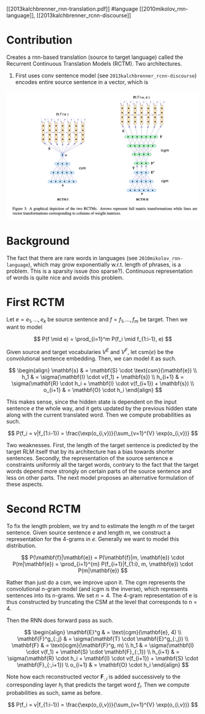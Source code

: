 [[2013kalchbrenner_rnn-translation.pdf]]
#language
[[2010mikolov_rnn-language]], [[2013kalchbrenner_rcnn-discourse]]

# Contribution 

   Creates a rnn-based translation (source to target language) called the Recurrent Continuous Translation Models (RCTM). Two architectures. 
   1. First uses conv sentence model (see `2013kalchbrenner_rcnn-discourse`) encodes entire source sentence in a vector, which is 

   ![image](img/rctm.png)

# Background 

   The fact that there are rare words in languages (see `2010mikolov_rnn-language`), which may grow exponentially w.r.t. length of phrases, is a problem. This is a sparsity issue (too sparse?). Continuous representation of words is quite nice and avoids this problem. 

# First RCTM 

   Let $e = e_1, \ldots, e_k$ be source sentence and $f = f_1, \ldots, f_m$ be target. Then we want to model 

   $$ 
      P(f \mid e) = \prod_{i=1}^m P(f_i \mid f_{1:i-1}, e)
   $$ 

   Given source and target vocabularies $V^E$ and $V^F$, let $\mathrm{csm}(e)$ be the convolutional sentence embedding. Then, we can model it as such. 

   $$ 
   \begin{align}
      \mathbf{s} & = \mathbf{S} \cdot \text{csm}(\mathbf{e}) \\ 
      h_1 & = \sigma(\mathbf{I} \cdot v(f_1) + \mathbf{s}) \\
      h_{i+1} & = \sigma(\mathbf{R} \cdot h_i + \mathbf{I} \cdot v(f_{i+1}) + \mathbf{s}) \\
      o_{i+1} & = \mathbf{O} \cdot h_i
   \end{align}
   $$ 

   This makes sense, since the hidden state is dependent on the input sentence $e$ the whole way, and it gets updated by the previous hidden state along with the current translated word. Then we compute probabilities as such. 

   $$ 
      P(f_i = v|f_{1:i-1}) = \frac{\exp(o_{i,v})}{\sum_{v=1}^{V} \exp(o_{i,v})}
   $$

   Two weaknesses.  First, the length of the target sentence is predicted by the target RLM itself that by its architecture has a bias towards shorter sentences. Secondly, the representation of the source sentence e constraints uniformly all the target words, contrary to the fact that the target words depend more strongly on certain parts of the source sentence and less on other parts. The next model proposes an alternative formulation of these aspects.

# Second RCTM 

   To fix the length problem, we try and to estimate the length $m$ of the target sentence. Given source sentence $e$ and length $m$, we construct a representation for the $4$-grams in $e$. Generally we want to model this distribution. 

   $$ 
      P(\mathbf{f}|\mathbf{e}) = P(\mathbf{f}|m, \mathbf{e}) \cdot P(m|\mathbf{e}) = \prod_{i=1}^{m} P(f_{i+1}|f_{1:i}, m, \mathbf{e}) \cdot P(m|\mathbf{e})
   $$

   Rather than just do a csm, we improve upon it. The cgm represents the convolutional n-gram model (and icgm is the inverse), which represents sentences into its $n$-grams. We set $n=4$. The 4-gram representation of e is thus constructed by truncating the CSM at the level that corresponds to n = 4.

   Then the RNN does forward pass as such. 

   $$ 
   \begin{align}
      \mathbf{E}^g & = \text{cgm}(\mathbf{e}, 4) \\
      \mathbf{F}^g_{:,j} & = \sigma(\mathbf{T} \cdot \mathbf{E}^g_{:,j}) \\ 
      \mathbf{F} & = \text{icgm}(\mathbf{F}^g, m) \\ 
      h_1 & = \sigma(\mathbf{I} \cdot v(f_1) + \mathbf{S} \cdot \mathbf{F}_{:,1}) \\ 
      h_{i+1} & = \sigma(\mathbf{R} \cdot h_i + \mathbf{I} \cdot v(f_{i+1}) + \mathbf{S} \cdot \mathbf{F}_{:,i+1}) \\ 
      o_{i+1} & = \mathbf{O} \cdot h_i
   \end{align}
   $$

   Note how each reconstructed vector $\mathbf{F}_{:,i}$ is added successively to the corresponding layer $h_i$ that predicts the target word $f_i$. Then we compute probabilities as such, same as before. 

   $$ 
      P(f_i = v|f_{1:i-1}) = \frac{\exp(o_{i,v})}{\sum_{v=1}^{V} \exp(o_{i,v})}
   $$

